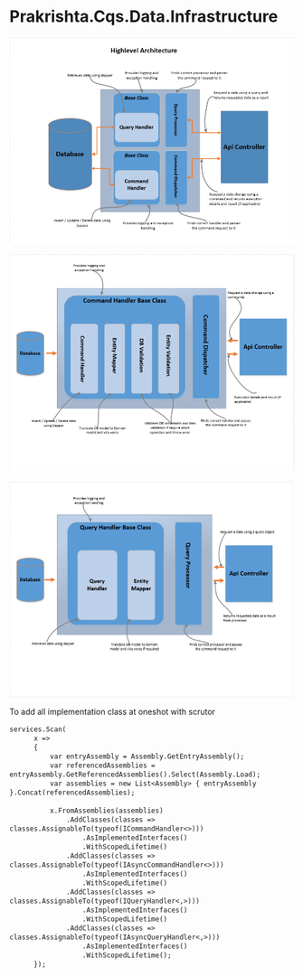 # Prakrishta.Cqs.Data.Infrastructure

![Screenshot](CQS.PNG)

![Screenshot](CQS-CommandFlow.PNG)

![Screenshot](CQS-QueryFlow.PNG)

To add all implementation class at oneshot with scrutor
```
services.Scan(
      x =>
      {
          var entryAssembly = Assembly.GetEntryAssembly();
          var referencedAssemblies = entryAssembly.GetReferencedAssemblies().Select(Assembly.Load);
          var assemblies = new List<Assembly> { entryAssembly }.Concat(referencedAssemblies);

          x.FromAssemblies(assemblies)
              .AddClasses(classes => classes.AssignableTo(typeof(ICommandHandler<>)))
                  .AsImplementedInterfaces()
                  .WithScopedLifetime()
              .AddClasses(classes => classes.AssignableTo(typeof(IAsyncCommandHandler<>)))
                  .AsImplementedInterfaces()
                  .WithScopedLifetime()
              .AddClasses(classes => classes.AssignableTo(typeof(IQueryHandler<,>)))
                  .AsImplementedInterfaces()
                  .WithScopedLifetime()
              .AddClasses(classes => classes.AssignableTo(typeof(IAsyncQueryHandler<,>)))
                  .AsImplementedInterfaces()
                  .WithScopedLifetime();
      });
```
